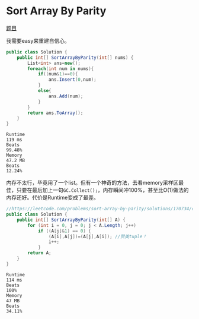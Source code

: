 # Sort Array By Parity

[题目](https://leetcode.com/problems/sort-array-by-parity)

我需要easy来重建自信心。
```c#
public class Solution {
    public int[] SortArrayByParity(int[] nums) {
        List<int> ans=new();
        foreach(int num in nums){
            if((num&1)==0){
                ans.Insert(0,num);
            }
            else{
                ans.Add(num);
            }
        }
        return ans.ToArray();
    }
}
```
```
Runtime
119 ms
Beats
99.48%
Memory
47.2 MB
Beats
12.24%
```
内存不太行，毕竟用了一个list。但有一个神奇的方法，去看memory采样区最佳，只要在最后加上一句`GC.Collect();`，内存瞬间冲100%，甚至比O(1)做法的内存还好。代价是Runtime变成了最差。
```c#
//https://leetcode.com/problems/sort-array-by-parity/solutions/170734/c-java-in-place-swap/
public class Solution {
    public int[] SortArrayByParity(int[] A) {
        for (int i = 0, j = 0; j < A.Length; j++)
            if ((A[j]&1) == 0) {
                (A[i],A[j])=(A[j],A[i]); //赞美tuple！
                i++;
            }
        return A;
    }
}
```
```
Runtime
114 ms
Beats
100%
Memory
47 MB
Beats
34.11%
```
